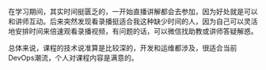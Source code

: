 在学习期间，其实时间挺匮乏的，一开始直播讲解都会去参加，因为好处就是可以和讲师互动。后来突然发现看录播挺适合我这种缺少时间的人，因为自己可以灵活地安排时间来倍速观看录播视频，有问题的话，可以微信找助教或讲师答疑解惑。

总体来说，课程的技术说准算是比较深的，开发和运维都涉及，很适合当前DevOps潮流，个人对课程内容是满意的。
